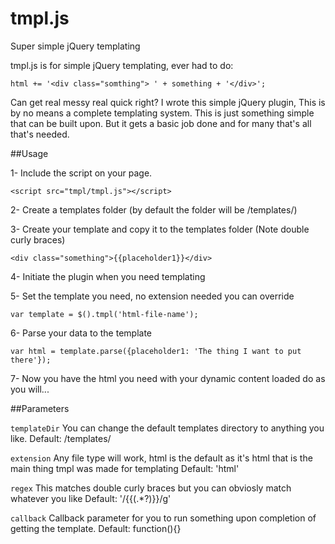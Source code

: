 tmpl.js
=======

Super simple jQuery templating

tmpl.js is for simple jQuery templating, ever had to do:

`html += '<div class="somthing"> ' + something + '</div>';`

Can get real messy real quick right? I wrote this simple jQuery plugin, This is by no means a complete templating system. This is just something simple that can be built upon. But it gets a basic job done and for many that's all that's needed.

##Usage

1- Include the script on your page.

`<script src="tmpl/tmpl.js"></script>`

2- Create a templates folder (by default the folder will be /templates/)

3- Create your template and copy it to the templates folder (Note double curly braces)

`<div class="something">{{placeholder1}}</div>`

4- Initiate the plugin when you need templating

5- Set the template you need, no extension needed you can override 

`var template = $().tmpl('html-file-name'); `

6- Parse your data to the template

`var html = template.parse({placeholder1: 'The thing I want to put there'});`

7- Now you have the html you need with your dynamic content loaded do as you will...

##Parameters

`templateDir`
You can change the default templates directory to anything you like.
Default: /templates/

`extension`
Any file type will work, html is the default as it's html that is the main thing tmpl was made for templating
Default: 'html'

`regex`
This matches double curly braces but you can obviosly match whatever you like
Default: '/\{\{(.*?)\}\}/g'

`callback`
Callback parameter for you to run something upon completion of getting the template.
Default: function(){}
